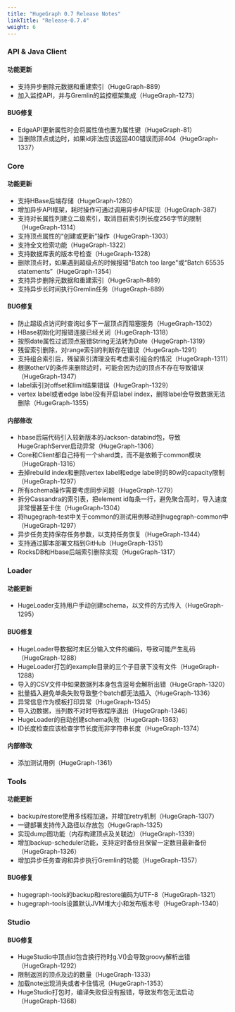 ```yaml
---
title: "HugeGraph 0.7 Release Notes"
linkTitle: "Release-0.7.4"
weight: 6
---
```


### API & Java Client

#### 功能更新
- 支持异步删除元数据和重建索引（HugeGraph-889）
- 加入监控API，并与Gremlin的监控框架集成（HugeGraph-1273）
 
#### BUG修复
- EdgeAPI更新属性时会将属性值也置为属性键（HugeGraph-81）
- 当删除顶点或边时，如果id非法应该返回400错误而非404（HugeGraph-1337）

### Core

#### 功能更新
- 支持HBase后端存储（HugeGraph-1280）
- 增加异步API框架，耗时操作可通过调用异步API实现（HugeGraph-387）
- 支持对长属性列建立二级索引，取消目前索引列长度256字节的限制（HugeGraph-1314）
- 支持顶点属性的“创建或更新”操作（HugeGraph-1303）
- 支持全文检索功能（HugeGraph-1322）
- 支持数据库表的版本号检查（HugeGraph-1328）
- 删除顶点时，如果遇到超级点的时候报错"Batch too large"或“Batch 65535 statements”（HugeGraph-1354）
- 支持异步删除元数据和重建索引（HugeGraph-889）
- 支持异步长时间执行Gremlin任务（HugeGraph-889）

#### BUG修复
- 防止超级点访问时查询过多下一层顶点而阻塞服务（HugeGraph-1302）
- HBase初始化时报错连接已经关闭（HugeGraph-1318）
- 按照date属性过滤顶点报错String无法转为Date（HugeGraph-1319）
- 残留索引删除，对range索引的判断存在错误（HugeGraph-1291）
- 支持组合索引后，残留索引清理没有考虑索引组合的情况（HugeGraph-1311）
- 根据otherV的条件来删除边时，可能会因为边的顶点不存在导致错误（HugeGraph-1347）
- label索引对offset和limit结果错误（HugeGraph-1329）
- vertex label或者edge label没有开启label index，删除label会导致数据无法删除（HugeGraph-1355）
 
#### 内部修改
- hbase后端代码引入较新版本的Jackson-databind包，导致HugeGraphServer启动异常（HugeGraph-1306）
- Core和Client都自己持有一个shard类，而不是依赖于common模块（HugeGraph-1316）
- 去掉rebuild index和删除vertex label和edge label时的80w的capacity限制（HugeGraph-1297）
- 所有schema操作需要考虑同步问题（HugeGraph-1279）
- 拆分Cassandra的索引表，把element id每条一行，避免聚合高时，导入速度非常慢甚至卡住（HugeGraph-1304）
- 将hugegraph-test中关于common的测试用例移动到hugegraph-common中（HugeGraph-1297）
- 异步任务支持保存任务参数，以支持任务恢复（HugeGraph-1344）
- 支持通过脚本部署文档到GitHub（HugeGraph-1351）
- RocksDB和Hbase后端索引删除实现（HugeGraph-1317）
 
### Loader

#### 功能更新
- HugeLoader支持用户手动创建schema，以文件的方式传入（HugeGraph-1295）

#### BUG修复
- HugeLoader导数据时未区分输入文件的编码，导致可能产生乱码（HugeGraph-1288）
- HugeLoader打包的example目录的三个子目录下没有文件（HugeGraph-1288）
- 导入的CSV文件中如果数据列本身包含逗号会解析出错（HugeGraph-1320）
- 批量插入避免单条失败导致整个batch都无法插入（HugeGraph-1336）
- 异常信息作为模板打印异常（HugeGraph-1345）
- 导入边数据，当列数不对时导致程序退出（HugeGraph-1346）
- HugeLoader的自动创建schema失败（HugeGraph-1363）
- ID长度检查应该检查字节长度而非字符串长度（HugeGraph-1374）
 
#### 内部修改
- 添加测试用例（HugeGraph-1361）
 
### Tools
 
#### 功能更新
- backup/restore使用多线程加速，并增加retry机制（HugeGraph-1307）
- 一键部署支持传入路径以存放包（HugeGraph-1325）
- 实现dump图功能（内存构建顶点及关联边）（HugeGraph-1339）
- 增加backup-scheduler功能，支持定时备份且保留一定数目最新备份（HugeGraph-1326）
- 增加异步任务查询和异步执行Gremlin的功能（HugeGraph-1357）

#### BUG修复
- hugegraph-tools的backup和restore编码为UTF-8（HugeGraph-1321）
- hugegraph-tools设置默认JVM堆大小和发布版本号（HugeGraph-1340）
 
### Studio

#### BUG修复
- HugeStudio中顶点id包含换行符时g.V()会导致groovy解析出错（HugeGraph-1292）
- 限制返回的顶点及边的数量（HugeGraph-1333）
- 加载note出现消失或者卡住情况（HugeGraph-1353）
- HugeStudio打包时，编译失败但没有报错，导致发布包无法启动（HugeGraph-1368）